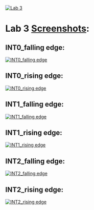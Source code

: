[![Lab 3](https://drive.google.com/uc?export=view&id=1_YGQ-gzeswWMduxpPEz-YbqObp3yRlcx)](https://drive.google.com/drive/folders/1EDXFl_KlKPfrt8BdH5SHeRPsnCdFkb9U)

# Lab 3 [Screenshots](https://drive.google.com/drive/folders/1EDXFl_KlKPfrt8BdH5SHeRPsnCdFkb9U):

## INT0_falling edge:

[![INT0_falling edge](https://drive.google.com/uc?export=view&id=1xyV4J6rqaa3cimzEaD7eTMRCGNcK7jee)](https://drive.google.com/drive/folders/1EDXFl_KlKPfrt8BdH5SHeRPsnCdFkb9U)

## INT0_rising edge:

[![INT0_rising edge](https://drive.google.com/uc?export=view&id=1xaDHR7TkViOGJlC3xhHHu_37fWYZiZXN)](https://drive.google.com/drive/folders/1EDXFl_KlKPfrt8BdH5SHeRPsnCdFkb9U)

## INT1_falling edge:

[![INT1_falling edge](https://drive.google.com/uc?export=view&id=1709gCcjxY5kbMlfDZFwvS7S27SUfkllX)](https://drive.google.com/drive/folders/1EDXFl_KlKPfrt8BdH5SHeRPsnCdFkb9U)

## INT1_rising edge:

[![INT1_rising edge](https://drive.google.com/uc?export=view&id=1tGyDas_ae80GKsKlTKUdBGbnt4OvhroV)](https://drive.google.com/drive/folders/1EDXFl_KlKPfrt8BdH5SHeRPsnCdFkb9U)

## INT2_falling edge:

[![INT2_falling edge](https://drive.google.com/uc?export=view&id=1ekP_XmXON-oMSzzrnrk57SerF-4dV-mH)](https://drive.google.com/drive/folders/1EDXFl_KlKPfrt8BdH5SHeRPsnCdFkb9U)

## INT2_rising edge:

[![INT2_rising edge](https://drive.google.com/uc?export=view&id=1gyciQoGrn97XTabxYDrOzFMiUXoppG0U)](https://drive.google.com/drive/folders/1EDXFl_KlKPfrt8BdH5SHeRPsnCdFkb9U)
